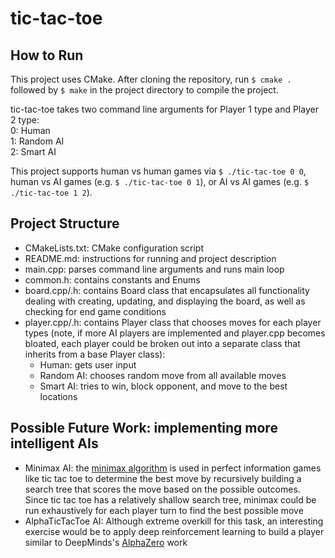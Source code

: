 # tic-tac-toe

## How to Run
This project uses CMake. After cloning the repository, run `$ cmake .` followed by `$ make` in the project directory to 
compile the project.

tic-tac-toe takes two command line arguments for Player 1 type and Player 2 type:  
0: Human  
1: Random AI  
2: Smart AI 

This project supports human vs human games via `$ ./tic-tac-toe 0 0`, human vs AI games 
(e.g. `$ ./tic-tac-toe 0 1`), or AI vs AI games (e.g. `$ ./tic-tac-toe 1 2`).

## Project Structure
* CMakeLists.txt: CMake configuration script
* README.md: instructions for running and project description
* main.cpp: parses command line arguments and runs main loop
* common.h: contains constants and Enums
* board.cpp/.h: contains Board class that encapsulates all functionality dealing with creating, updating, and displaying
the board, as well as checking for end game conditions
* player.cpp/.h: contains Player class that chooses moves for each player types (note, if more AI players
are implemented and player.cpp becomes bloated, each player could be broken out into a separate class that inherits
from a base Player class):
    * Human: gets user input
    * Random AI: chooses random move from all available moves
    * Smart AI: tries to win, block opponent, and move to the best locations


## Possible Future Work: implementing more intelligent AIs
* Minimax AI: the [minimax algorithm](https://en.wikipedia.org/wiki/Minimax) is used in perfect information games 
like tic tac toe to determine the best move by recursively building a search tree that scores the move based on the 
possible outcomes. Since tic tac toe has a relatively shallow search tree, minimax could be run exhaustively for each 
player turn to find the best possible move
* AlphaTicTacToe AI: Although extreme overkill for this task, an interesting exercise would be to apply deep 
reinforcement learning to build a player similar to DeepMinds's 
[AlphaZero](https://science.sciencemag.org/content/362/6419/1140.full?ijkey=XGd77kI6W4rSc&keytype=ref&siteid=sci) work 
 